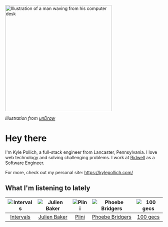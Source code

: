 <img src="https://user-images.githubusercontent.com/6766512/87306713-6f79d900-c4e6-11ea-989a-3242cbfc50c2.png" alt="Illustration of a man waving from his computer desk" height="340" />

_Illustration from [unDraw](https://undraw.co/)_

# Hey there

I'm Kyle Pollich, a full-stack engineer from Lancaster, Pennsylvania. I love web technology and solving challenging problems.
I work at [Ridwell](https://www.ridwell.com/) as a Software Engineer.

For more, check out my personal site: https://kylepollich.com/

## What I'm listening to lately

<!-- begin artists -->
  |![Intervals](https://i.scdn.co/image/91ae86d5e7098fc8c291daed8c90b225aab30155)|![Julien Baker](https://i.scdn.co/image/823382f2fa75050b8e7e591accdc66bc4f6a32fd)|![Plini](https://i.scdn.co/image/835ff128ddd8d8f29e07048ff191ca0b0ef685b3)|![Phoebe Bridgers](https://i.scdn.co/image/3b6a427f0c54c0d116c433462ae1dd48474643d0)|![100 gecs](https://i.scdn.co/image/11e4a30c0e6b8cd1524181584e958805e9bc1c4d)|
  |:---:|:---:|:---:|:---:|:---:|
  |[Intervals](https://open.spotify.com/artist/0xpJGyjbEzkWSNfcf2tcMl)|[Julien Baker](https://open.spotify.com/artist/12zbUHbPHL5DGuJtiUfsip)|[Plini](https://open.spotify.com/artist/3Gs10XJ4S4OEFrMRqZJcic)|[Phoebe Bridgers](https://open.spotify.com/artist/1r1uxoy19fzMxunt3ONAkG)|[100 gecs](https://open.spotify.com/artist/6PfSUFtkMVoDkx4MQkzOi3)|
<!-- end artists -->
